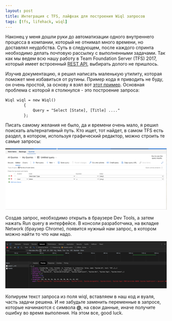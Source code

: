 ```yaml
---
layout: post
title: Интеграция с TFS, лайфхак для построения Wiql запросов
tags: [tfs, lifehack, wiql]
---
```

Наконец у меня дошли руки до автоматизации одного внутреннего процесса в компании, который не отнимал много времени, но доставлял неудобства. Суть в следующем, после каждого спринта необходимо делать почтовую рассылку с выполненными задачами. Так как мы ведем всю нашу работу в Team Foundation Server (TFS) 2017, который имеет встроенный [REST API](https://docs.microsoft.com/en-us/rest/api/vsts/?view=vsts-rest-4.1), выбирать долого не пришлось. 

Изучив документацию, я решил написать маленькую утилиту, которая поможет мне избавиться от рутины. Пример кода я приводить не буду, он очень простой, за основу я взял вот [этот пример](https://docs.microsoft.com/en-us/vsts/integrate/quickstarts/work-item-quickstart?view=vsts). Основная проблема с которой я столкнулся - это построение запроса:
```CSharp
Wiql wiql = new Wiql()
        {
            Query = "Select [State], [Title] ...."
        };
``` 
Писать самому желания не было, да и времени очень мало, я решил поискать альтернативный путь. Кто ищет, тот найдет, в самом TFS есть раздел, в котором, используя графический редактор, можно строить те самые запросы:

![Query builder](/img/posts/qBuilder.png)

Создав запрос, необходимо открыть в браузере Dev Tools, а затем нажать Run query в интерфейсе. В консоли разработчика, на вкладке Network (браузер Chrome), появится нужный нам запрос, в котором можно найти то что нам надо.

![Query dev tools](/img/posts/qDevTools.png)

Копируем текст запроса из поля wiql, вставляем в наш код и вуаля, часть задачи решена. И не забудьте заменить переменные в запросе, которые начинаются с символа **@**, на свои данные, иначе получите ошибку во время выполения. На этом все, good luck.
